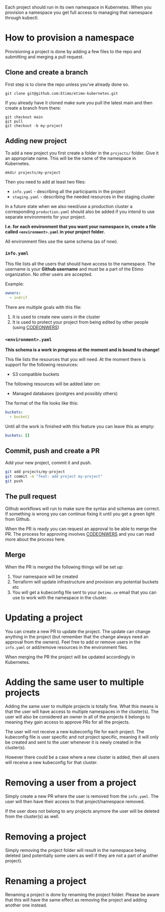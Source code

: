 Each project should run in its own namespace in Kubernetes. When you provision a namespace you get full access to managing that namespace through kubectl.

# How to provision a namespace

Provisioning a project is done by adding a few files to the repo and submitting and merging a pull request. 

## Clone and create a branch

First step is to clone the repo unless you've already done so. 
```
git clone git@github.com:Etimo/etimo-kubernetes.git
```

If you already have it cloned make sure you pull the latest main and then create a branch from there:
```
git checkout main
git pull
git checkout -b my-project
```

## Adding new project

To add a new project you first create a folder in the `projects/` folder. Give it an appropriate name. This will be the name of the namespace in Kubernetes.
```
mkdir projects/my-project
```

Then you need to add at least two files:
* `info.yaml` - describing all the participants in the project
* `staging.yaml` - describing the needed resources in the staging cluster

In a future state when we also need/use a production cluster a corresponding `production.yaml` should also be added if you intend to use separate environments for your project.

**I.e. for each environment that you want your namespace in, create a file called `<environment>.yaml` in your project folder.**

All environment files use the same schema (as of now).

### `info.yaml`
This file lists all the users that should have access to the namespace. The username is your **Github username** and must be a part of the Etimo organization. No other users are accepted.

Example:
```yaml
owners:
  - indrif
```

There are multiple goals with this file:
1. It is used to create new users in the cluster
2. It is used to protect your project from being edited by other people (using [CODEONWERS](https://docs.github.com/en/repositories/managing-your-repositorys-settings-and-features/customizing-your-repository/about-code-owners))

### `<environment>.yaml`
**This schema is a work in progress at the moment and is bound to change!**

This file lists the resources that you will need. At the moment there is support for the following resources:
* S3 compatible buckets

The following resources will be added later on:
* Managed databases (postgres and possibly others)

The format of the file looks like this:
```yaml
buckets:
  - bucket1
```

Until all the work is finished with this feature you can leave this as empty:
```yaml
buckets: []
```

## Commit, push and create a PR
Add your new project, commit it and push.
```bash
git add projects/my-project
git commit -m "feat: add project my-project"
git push
```

## The pull request
Github workflows will run to make sure the syntax and schemas are correct. If something is wrong you can continue fixing it until you get a green light from Github.

When the PR is ready you can request an approval to be able to merge the PR. The process for approving involves [CODEONWERS](https://docs.github.com/en/repositories/managing-your-repositorys-settings-and-features/customizing-your-repository/about-code-owners) and you can read more about the process here.

## Merge
When the PR is merged the following things will be set up:
1. Your namespace will be created
2. Terraform will update infrastructure and provision any potential buckets etc
3. You will get a kubeconfig file sent to your `@etimo.se` email that you can use to work with the namespace in the cluster.

# Updating a project
You can create a new PR to update the project. The update can change anything in the project (but remember that the change always need an approval from the owners). Feel free to add or remove users in the `info.yaml` or add/remove resources in the environment files.

When merging the PR the project will be updated accordingly in Kubernetes.

# Adding the same user to multiple projects
Adding the same user to multiple projects is totally fine. What this means is that the user will have access to multiple namespaces in the cluster(s). The user will also be considered an owner in all of the projects it belongs to meaning they gain access to approve PRs for all the projects.

The user will not receive a new kubeconfig file for each project. The kubeconfig file is user specific and not project specific, meaning it will only be created and sent to the user whenever it is newly created in the cluster(s).

However there could be a case where a new cluster is added, then all users will receive a new kubeconfig for that cluster.

# Removing a user from a project
Simply create a new PR where the user is removed from the `info.yaml`. The user will then have their access to that project/namespace removed.

If the user does not belong to any projects anymore the user will be deleted from the cluster(s) as well.

# Removing a project
Simply removing the project folder will result in the namespace being deleted (and potentially some users as well if they are not a part of another project).

# Renaming a project
Renaming a project is done by renaming the project folder. Please be aware that this will have the same effect as removing the project and adding another one instead.